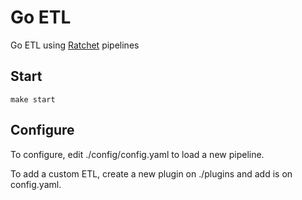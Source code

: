 Go ETL
=======

Go ETL using [Ratchet](https://github.com/dailyburn/ratchet) pipelines

## Start

`make start`

## Configure

To configure, edit ./config/config.yaml to load a new pipeline.

To add a custom ETL, create a new plugin on ./plugins and add is on config.yaml.

